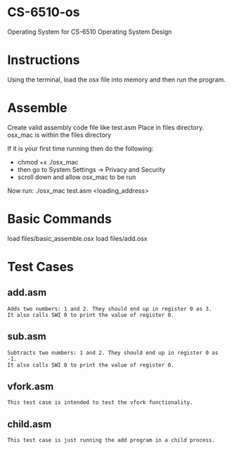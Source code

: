 # CS-6510-os
Operating System for CS-6510 Operating System Design

# Instructions
Using the terminal, load the osx file into memory and then run the program.

# Assemble
Create valid assembly code file like test.asm
Place in files directory.
osx_mac is within the files directory

If it is your first time running then do the following:
* chmod +x ./osx_mac
* then go to System Settings -> Privacy and Security
* scroll down and allow osx_mac to be run

Now run:
./osx_mac test.asm <loading_address>


# Basic Commands
load files/basic_assemble.osx
load files/add.osx


# Test Cases
## add.asm
```
Adds two numbers: 1 and 2. They should end up in register 0 as 3.
It also calls SWI 0 to print the value of register 0.
```

## sub.asm
```
Subtracts two numbers: 1 and 2. They should end up in register 0 as -1.
It also calls SWI 0 to print the value of register 0.
``` 
## vfork.asm
```
This test case is intended to test the vfork functionality.
```
## child.asm
```
This test case is just running the add program in a child process.
```

